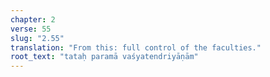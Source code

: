 ```yaml
---
chapter: 2
verse: 55
slug: "2.55"
translation: "From this: full control of the faculties."
root_text: "tataḥ paramā vaśyatendriyāṇām"
---
```


